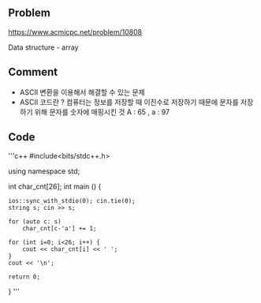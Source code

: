 ## Problem

<https://www.acmicpc.net/problem/10808>

Data structure - array

## Comment

* ASCII 변환을 이용해서 해결할 수 있는 문제
* ASCII 코드란 ?
    컴퓨터는 정보를 저장할 때 이진수로 저장하기 때문에 문자를 저장하기 위해 문자를 숫자에 매핑시킨 것
    A : 65 , a : 97

## Code
'''c++
#include<bits/stdc++.h>

using namespace std;

int char_cnt[26];
int main () {
    
    ios::sync_with_stdio(0); cin.tie(0);
    string s; cin >> s;
    
    for (auto c: s) 
        char_cnt[c-'a'] += 1;
    
    for (int i=0; i<26; i++) {
        cout << char_cnt[i] << ' ';
    }
    cout << '\n';
    
    return 0;
}
'''
